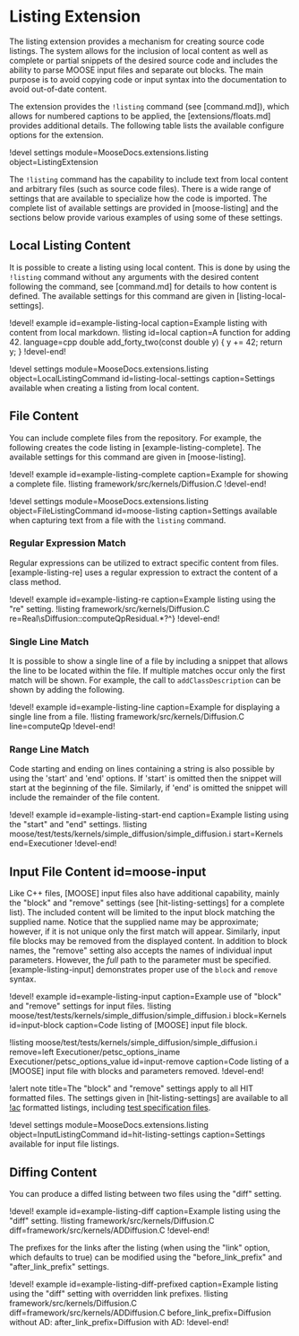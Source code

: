 # Listing Extension

The listing extension provides a mechanism for creating source code listings. The system allows for
the inclusion of local content as well as complete or partial snippets of the desired source code and
includes the ability to parse MOOSE input files and separate out blocks. The main purpose is to avoid
copying code or input syntax into the documentation to avoid out-of-date content.

The extension provides the `!listing` command (see [command.md]), which allows for numbered captions
to be applied, the [extensions/floats.md] provides additional details. The following table lists the
available configure options for the extension.

!devel settings module=MooseDocs.extensions.listing object=ListingExtension

The `!listing` command has the capability to include text from local content and arbitrary files
(such as source code files). There is a wide range of settings that are available to specialize how
the code is imported.  The complete list of available settings are provided in [moose-listing] and
the sections below provide various examples of using some of these settings.

## Local Listing Content

It is possible to create a listing using local content. This is done by using the `!listing` command
without any arguments with the desired content following the command, see [command.md] for details
to how content is defined. The available settings for this command are given in
[listing-local-settings].

!devel! example id=example-listing-local caption=Example listing with content from local markdown.
!listing id=local caption=A function for adding 42. language=cpp
double add_forty_two(const double y) {
  y += 42;
  return y;
}
!devel-end!

!devel settings module=MooseDocs.extensions.listing
                object=LocalListingCommand
                id=listing-local-settings
                caption=Settings available when creating a listing from local content.

## File Content

You can include complete files from the repository. For example, the following creates the code
listing in [example-listing-complete]. The available settings for this command are given in
[moose-listing].

!devel! example id=example-listing-complete caption=Example for showing a complete file.
!listing framework/src/kernels/Diffusion.C
!devel-end!

!devel settings module=MooseDocs.extensions.listing
                object=FileListingCommand
                id=moose-listing
                caption=Settings available when capturing text from a file with the `listing` command.

### Regular Expression Match

Regular expressions can be utilized to extract specific content from files. [example-listing-re]
uses a regular expression to extract the content of a class method.

!devel! example id=example-listing-re caption=Example listing using the "re" setting.
!listing framework/src/kernels/Diffusion.C
         re=Real\sDiffusion::computeQpResidual.*?^}
!devel-end!

### Single Line Match

It is possible to show a single line of a file by including a snippet that allows the line to be
located within the file. If multiple matches occur only the first match will be shown. For example,
the call to `addClassDescription` can be shown by adding the following.

!devel! example id=example-listing-line caption=Example for displaying a single line from a file.
!listing framework/src/kernels/Diffusion.C line=computeQp
!devel-end!

### Range Line Match

Code starting and ending on lines containing a string is also possible by using the 'start' and
'end' options. If 'start' is omitted then the snippet will start at the beginning of the file.
Similarly, if 'end' is omitted the snippet will include the remainder of the file content.

!devel! example id=example-listing-start-end caption=Example listing using the "start" and "end" settings.
!listing moose/test/tests/kernels/simple_diffusion/simple_diffusion.i
         start=Kernels
         end=Executioner
!devel-end!

## Input File Content id=moose-input

Like C++ files, [MOOSE] input files also have additional capability, mainly the "block" and "remove"
settings (see [hit-listing-settings] for a complete list). The included content will be limited to
the input block matching the supplied name. Notice that the supplied name may be approximate;
however, if it is not unique only the first match will appear. Similarly, input file blocks may be
removed from the displayed content. In addition to block names, the "remove" setting also accepts
the names of individual input parameters. However, the *full* path to the parameter must be
specified. [example-listing-input] demonstrates proper use of the `block` and `remove` syntax.

!devel! example id=example-listing-input caption=Example use of "block" and "remove" settings for input files.
!listing moose/test/tests/kernels/simple_diffusion/simple_diffusion.i
         block=Kernels
         id=input-block
         caption=Code listing of [MOOSE] input file block.

!listing moose/test/tests/kernels/simple_diffusion/simple_diffusion.i
         remove=left Executioner/petsc_options_iname Executioner/petsc_options_value
         id=input-remove
         caption=Code listing of a [MOOSE] input file with blocks and parameters removed.
!devel-end!

!alert note title=The "block" and "remove" settings apply to all HIT formatted files.
The settings given in [hit-listing-settings] are available to all [!ac](HIT) formatted listings, including
[test specification files](TestHarness.md).

!devel settings module=MooseDocs.extensions.listing
                object=InputListingCommand
                id=hit-listing-settings
                caption=Settings available for input file listings.

## Diffing Content

You can produce a diffed listing between two files using the "diff" setting.

!devel! example id=example-listing-diff caption=Example listing using the "diff" setting.
!listing framework/src/kernels/Diffusion.C
         diff=framework/src/kernels/ADDiffusion.C
!devel-end!

The prefixes for the links after the listing (when using the "link" option, which defaults to true)
can be modified using the "before_link_prefix" and "after_link_prefix" settings.

!devel! example id=example-listing-diff-prefixed caption=Example listing using the "diff" setting with overridden link prefixes.
!listing framework/src/kernels/Diffusion.C
         diff=framework/src/kernels/ADDiffusion.C
         before_link_prefix=Diffusion without AD:
         after_link_prefix=Diffusion with AD:
!devel-end!
